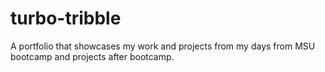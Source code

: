 # turbo-tribble
A portfolio that showcases my work and projects from my days from MSU bootcamp and projects after bootcamp.
